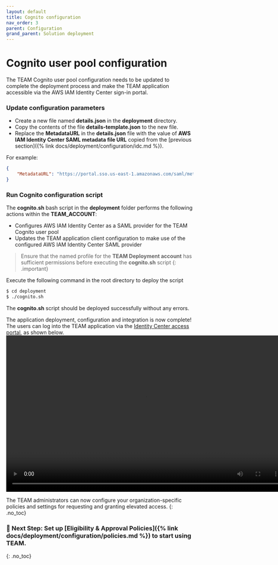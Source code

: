 ```yaml
---
layout: default
title: Cognito configuration
nav_order: 3
parent: Configuration
grand_parent: Solution deployment
---
```


# Cognito user pool configuration

The TEAM Cognito user pool configuration needs to be updated to complete the deployment process and make the TEAM application accessible via the AWS IAM Identity Center sign-in portal.

### Update configuration parameters

- Create a new file named **details.json** in the **deployment** directory. 
- Copy the contents of the file **details-template.json** to the new file. 
- Replace the **MetadataURL** in the **details.json** file with the value of **AWS IAM Identity Center SAML metadata file URL** copied from the [previous section]({% link docs/deployment/configuration/idc.md %}).

For example:

```json
{
    "MetadataURL": "https://portal.sso.us-east-1.amazonaws.com/saml/metadata/ODQzNTUxMTgwNTcyX2lucy04NGM3MThiMzkyY2Y2YTM1"
}
```

### Run Cognito configuration script
The **cognito.sh** bash script in the **deployment** folder performs the following actions within the **TEAM_ACCOUNT**:

- Configures AWS IAM Identity Center as a SAML provider for the TEAM Cognito user pool
- Updates the TEAM application client configuration to make use of the configured AWS IAM Identity Center SAML provider

> Ensure that the named profile for the **TEAM Deployment account** has sufficient permissions before executing the **cognito.sh** script
{: .important}

Execute the following command in the root directory to deploy the script

```sh
$ cd deployment
$ ./cognito.sh
```
The **cognito.sh** script should be deployed successfully without any errors.

The application deployment, configuration and integration is now complete! The users can log into the TEAM application via the [Identity Center access portal](https://docs.aws.amazon.com/singlesignon/latest/userguide/using-the-portal.html), as shown below. 
<video width="750" height="420" frameborder="0" allowfullscreen controls>
<source src="https://d3f99z5n3ls8r1.cloudfront.net/videos/deployment/finished_config.mov" type="video/mp4">
</video>

The TEAM administrators can now configure your organization-specific policies and settings for requesting and granting elevated access.
{: .no_toc}
### 🚀 Next Step: Set up [Eligibility & Approval Policies]({% link docs/deployment/configuration/policies.md %}) to start using TEAM.
{: .no_toc}

